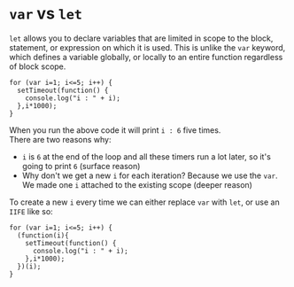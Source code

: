 # `var` vs `let`

`let` allows you to declare variables that are limited in scope to the block, statement, or expression on which it is used. This is unlike the `var` keyword, which defines a variable globally, or locally to an entire function regardless of block scope.

```
for (var i=1; i<=5; i++) {
  setTimeout(function() {
    console.log("i : " + i);
  },i*1000);
}
```

When you run the above code it will print `i : 6` five times.  
There are two reasons why:

* `i` is `6` at the end of the loop and all these timers run a lot later, so it's going to print `6` (surface reason)
* Why don't we get a new `i` for each iteration? Because we use the `var`. We made one `i` attached to the existing scope (deeper reason)

To create a new `i` every time we can either replace `var` with `let`, or use an `IIFE` like so:

```
for (var i=1; i<=5; i++) {
  (function(i){
    setTimeout(function() {
      console.log("i : " + i);
    },i*1000);
  })(i);
}
```
